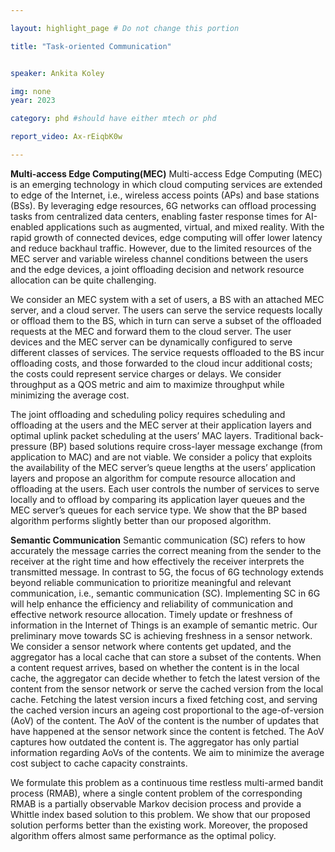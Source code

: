 ```yaml
---

layout: highlight_page # Do not change this portion

title: "Task-oriented Communication"


speaker: Ankita Koley

img: none
year: 2023

category: phd #should have either mtech or phd

report_video: Ax-rEiqbK0w

---
```

**Multi-access Edge Computing(MEC)**
Multi-access Edge Computing (MEC) is an emerging technology in which cloud computing services are extended to edge of the Internet, i.e., wireless access points (APs) and base stations (BSs). By leveraging edge resources, 6G networks can offload processing tasks from centralized data centers, enabling faster response times for AI-enabled applications such as augmented, virtual, and mixed reality. With the rapid growth of connected devices, edge computing will offer lower latency and reduce backhaul traffic. However, due to the limited resources of the MEC server and variable wireless channel conditions between the users and the edge devices, a joint offloading decision and network resource allocation can be quite challenging.

We consider an MEC system with a set of users, a BS with an attached MEC server, and a cloud server. The users can serve the service requests locally or offload them to the BS, which in turn can serve a subset of the offloaded requests at the MEC and forward them to the cloud server. The user devices and the MEC server can be dynamically configured to serve different classes of services. The service requests offloaded to the BS incur offloading costs, and those forwarded to the cloud incur additional costs; the costs could represent service charges or delays. We consider throughput as a QOS 
metric and aim to maximize throughput while minimizing the average cost. 

The joint offloading and scheduling policy requires scheduling and offloading at the users and the MEC server at their application layers and optimal uplink packet scheduling at the users’ MAC layers. Traditional back-pressure (BP) based solutions require cross-layer message exchange (from application to MAC) and are not viable. We consider a policy that exploits the availability of the MEC server’s queue lengths at the users’ application layers and propose an algorithm for compute resource allocation and offloading at the users. Each user controls the number of services to serve locally and to offload by comparing its application layer queues and the MEC server’s queues for each service type. We show that the BP based algorithm performs slightly better than our proposed algorithm. 

**Semantic Communication**
Semantic communication (SC) refers to how accurately the message carries the correct meaning from the sender to the receiver at the right time and how effectively the receiver interprets the transmitted message. In contrast to 5G, the focus of 6G technology extends beyond reliable communication to prioritize meaningful and relevant communication, i.e., semantic communication (SC). Implementing SC in 6G will help enhance the efficiency and reliability of communication and effective network resource allocation. Timely update or freshness of information in the Internet of Things is an example 
of semantic metric. Our preliminary move towards SC is achieving freshness in a sensor network. We consider a sensor network where contents get updated, and the aggregator has a local cache that can store a subset of the contents. When a content request arrives, based on whether the content is in the local cache, the aggregator can decide whether to fetch the latest version of the content from the sensor network or serve the cached version from the local cache. Fetching the latest version incurs a fixed fetching cost, and serving the cached version incurs an ageing cost proportional to the age-of-version (AoV) of the content. The AoV of the content is the number of updates that have happened at the sensor network since the content is fetched. The AoV captures how outdated the content is. The aggregator has only partial information regarding AoVs of the contents. We aim to minimize the average cost subject to cache capacity constraints. 

We formulate this problem as a continuous time restless multi-armed bandit process (RMAB), where a single content problem of the corresponding RMAB is a partially observable Markov decision process and provide a Whittle index based solution to this problem. We show that our proposed solution performs better than the existing work. Moreover, the proposed algorithm offers almost same performance as the optimal policy.